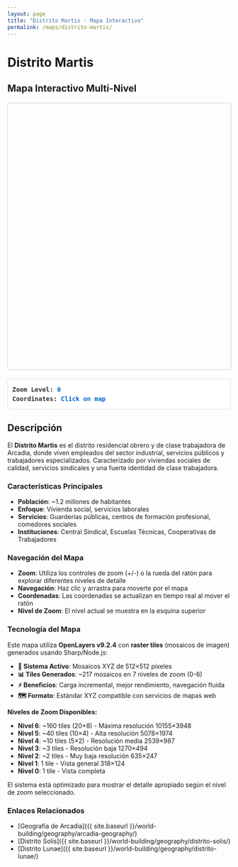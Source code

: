 ```yaml
---
layout: page
title: "Distrito Martis - Mapa Interactivo"
permalink: /maps/distrito-martis/
---
```


# Distrito Martis

## Mapa Interactivo Multi-Nivel

<link rel="stylesheet" href="https://cdn.jsdelivr.net/npm/ol@v9.2.4/ol.css" type="text/css">

<div id="map" class="map-container"></div>
<div id="map-info" class="map-info">
    <p><strong>Zoom Level:</strong> <span id="current-zoom">0</span></p>
    <p><strong>Coordinates:</strong> <span id="current-coords">Click on map</span></p>
</div>

<script type="module">
    import Map from 'https://cdn.skypack.dev/ol@v9.2.4/Map.js';
    import View from 'https://cdn.skypack.dev/ol@v9.2.4/View.js';
    import TileLayer from 'https://cdn.skypack.dev/ol@v9.2.4/layer/Tile.js';
    import XYZ from 'https://cdn.skypack.dev/ol@v9.2.4/source/XYZ.js';
    import TileGrid from 'https://cdn.skypack.dev/ol@v9.2.4/tilegrid/TileGrid.js';
    import Projection from 'https://cdn.skypack.dev/ol@v9.2.4/proj/Projection.js';
    import {getCenter} from 'https://cdn.skypack.dev/ol@v9.2.4/extent.js';
    import Overlay from 'https://cdn.skypack.dev/ol@v9.2.4/Overlay.js';
    
    // Raster tile configuration for Distrito Martis
    const mapConfig = {
        name: "Distrito Martis",
        originalDimensions: { width: 10155, height: 3948 },
        extent: [0, 0, 10155, 3948],
        tileSize: 512,
        minZoom: 0,
        maxZoom: 6
    };
    
    // Create custom projection for the map
    const mapProjection = new Projection({
        code: 'distrito-martis-projection',
        units: 'pixels',
        extent: mapConfig.extent,
    });
    
    console.log('Loading Distrito Martis raster tile map...');
    console.log('Map extent:', mapConfig.extent);
    console.log('Map dimensions:', mapConfig.originalDimensions);
    
    // Generate resolutions for each zoom level
    function generateResolutions() {
        const resolutions = [];
        for (let z = mapConfig.minZoom; z <= mapConfig.maxZoom; z++) {
            resolutions[z] = Math.pow(2, mapConfig.maxZoom - z);
        }
        return resolutions;
    }
    
    // Create tile layer with XYZ source
    function createTileLayer() {
        // For now, we'll use a fallback to the single image
        // When tiles are generated, replace this URL template
        const tileUrlTemplate = '{{ site.baseurl }}/assets/maps/martis/tiles/{z}/{x}/{y}.png';
        const fallbackImageUrl = '{{ site.baseurl }}/assets/maps/martis/Martis.png';
        
        // Check if we should use tiles or fallback to single image
        const useTiles = true; // Set to true when tiles are generated
        
        if (useTiles) {
            // XYZ Tile Layer (when tiles are available)
            const tileGrid = new TileGrid({
                extent: mapConfig.extent,
                origin: [0, mapConfig.extent[3]], // Top-left origin for XYZ tiles
                resolutions: generateResolutions(),
                tileSize: mapConfig.tileSize
            });
            
            const tileLayer = new TileLayer({
                source: new XYZ({
                    url: tileUrlTemplate,
                    projection: mapProjection,
                    tileGrid: tileGrid,
                    tileUrlFunction: function(tileCoord, pixelRatio, projection) {
                        if (!tileCoord) {
                            return undefined;
                        }
                        const z = tileCoord[0];
                        const x = tileCoord[1];
                        const y = tileCoord[2];
                        
                        // For XYZ with top-left origin, Y needs to be flipped
                        // Calculate the number of tiles at this zoom level in Y direction
                        const resolution = generateResolutions()[z];
                        const tilesY = Math.ceil(mapConfig.originalDimensions.height / resolution / mapConfig.tileSize);
                        const flippedY = tilesY - 1 - y;
                        
                        // Check if tile coordinates are valid
                        if (x < 0 || y < 0 || flippedY < 0) {
                            console.warn('🚫 Invalid tile coordinates:', {z, x, y, flippedY, tilesY});
                            return undefined;
                        }
                        
                        const baseUrl = '{{ site.baseurl }}/assets/maps/martis/tiles/';
                        const url = `${baseUrl}${z}/${x}/${flippedY}.png`;
                        console.log('🗺️ Loading tile:', {z, x, y: flippedY, url});
                        return url;
                    },
                    wrapX: false
                })
            });
            
            return [tileLayer];
        }
    }
    
    async function initializeMap() {
        const layers = await createTileLayer();
        
        // Create the map
        const map = new Map({
            target: 'map',
            layers: layers,
            view: new View({
                projection: mapProjection,
                center: getCenter(mapConfig.extent),
                zoom: 3,
                minZoom: mapConfig.minZoom,
                maxZoom: mapConfig.maxZoom,
                // Constrain view to image bounds
                extent: mapConfig.extent
            })
        });
        
        // Fit the view to show the entire district
        map.getView().fit(mapConfig.extent, {
            padding: [20, 20, 20, 20],
            constrainResolution: false
        });
        
        return map;
    }
    
    function setupMapInteractions(map) {
        // Update zoom level display
        map.getView().on('change:resolution', function() {
            const zoom = map.getView().getZoom();
            document.getElementById('current-zoom').textContent = zoom ? zoom.toFixed(1) : '0';
        });
        
        // Add click interaction to show coordinates
        map.on('click', function(event) {
            const coordinate = event.coordinate;
            const x = Math.round(coordinate[0]);
            const y = Math.round(coordinate[1]);
            document.getElementById('current-coords').textContent = `(${x}, ${y})`;
            console.log('Clicked at:', coordinate);
        });
        
        // Update coordinates on mouse move
        map.on('pointermove', function(event) {
            const coordinate = event.coordinate;
            const x = Math.round(coordinate[0]);
            const y = Math.round(coordinate[1]);
            document.getElementById('current-coords').textContent = `(${x}, ${y})`;
        });
        
        // Resize map when window resizes
        window.addEventListener('resize', function() {
            map.updateSize();
        });
        
        // Initial zoom level display
        const initialZoom = map.getView().getZoom();
        document.getElementById('current-zoom').textContent = initialZoom ? initialZoom.toFixed(1) : '0';
    }
    
    // Initialize everything when page loads
    document.addEventListener('DOMContentLoaded', async function() {
        console.log('🗺️ Initializing Distrito Martis interactive map...');
        
        try {
            const map = await initializeMap();
            setupMapInteractions(map);
            console.log('✅ Map initialized successfully');
        } catch (error) {
            console.error('❌ Error initializing map:', error);
            document.getElementById('map').innerHTML = 
                '<p style="text-align: center; padding: 50px; color: #d32f2f;">⚠️ Error initializing map. Check console for details.</p>';
        }
    });
</script>

## Descripción

El **Distrito Martis** es el distrito residencial obrero y de clase trabajadora de Arcadia, donde viven empleados del sector industrial, servicios públicos y trabajadores especializados. Caracterizado por viviendas sociales de calidad, servicios sindicales y una fuerte identidad de clase trabajadora.

### Características Principales

- **Población**: ~1.2 millones de habitantes
- **Enfoque**: Vivienda social, servicios laborales
- **Servicios**: Guarderías públicas, centros de formación profesional, comedores sociales
- **Instituciones**: Central Sindical, Escuelas Técnicas, Cooperativas de Trabajadores

### Navegación del Mapa

- **Zoom**: Utiliza los controles de zoom (+/-) o la rueda del ratón para explorar diferentes niveles de detalle
- **Navegación**: Haz clic y arrastra para moverte por el mapa
- **Coordenadas**: Las coordenadas se actualizan en tiempo real al mover el ratón
- **Nivel de Zoom**: El nivel actual se muestra en la esquina superior

### Tecnología del Mapa

Este mapa utiliza **OpenLayers v9.2.4** con **raster tiles** (mosaicos de imagen) generados usando Sharp/Node.js:

- **🔧 Sistema Activo**: Mosaicos XYZ de 512×512 píxeles 
- **📊 Tiles Generados**: ~217 mosaicos en 7 niveles de zoom (0-6)
- **⚡ Beneficios**: Carga incremental, mejor rendimiento, navegación fluida
- **🗺️ Formato**: Estándar XYZ compatible con servicios de mapas web

**Niveles de Zoom Disponibles:**
- **Nivel 6**: ~160 tiles (20×8) - Máxima resolución 10155×3948
- **Nivel 5**: ~40 tiles (10×4) - Alta resolución 5078×1974
- **Nivel 4**: ~10 tiles (5×2) - Resolución media 2539×987
- **Nivel 3**: ~3 tiles - Resolución baja 1270×494
- **Nivel 2**: ~2 tiles - Muy baja resolución 635×247
- **Nivel 1**: 1 tile - Vista general 318×124
- **Nivel 0**: 1 tile - Vista completa

El sistema está optimizado para mostrar el detalle apropiado según el nivel de zoom seleccionado.

### Enlaces Relacionados

- [Geografía de Arcadia]({{ site.baseurl }}/world-building/geography/arcadia-geography/)
- [Distrito Solis]({{ site.baseurl }}/world-building/geography/distrito-solis/)
- [Distrito Lunae]({{ site.baseurl }}/world-building/geography/distrito-lunae/)

<style>
.map-container {
    height: 600px;
    width: 100%;
    margin: 20px 0;
    border: 1px solid #ccc;
    border-radius: 5px;
    position: relative;
}

.map-info {
    background-color: rgba(255, 255, 255, 0.9);
    padding: 10px;
    margin: 10px 0;
    border-radius: 4px;
    border: 1px solid #ddd;
    font-family: monospace;
    font-size: 14px;
}

.map-info p {
    margin: 5px 0;
}

.map-info strong {
    color: #333;
}

#current-zoom, #current-coords {
    color: #0066cc;
    font-weight: bold;
}

@media (max-width: 768px) {
    .map-container {
        height: 400px;
    }
    
    .map-info {
        font-size: 12px;
    }
}

/* Customize OpenLayers controls */
.ol-zoom {
    top: 0.5em;
    left: 0.5em;
}

.ol-zoom button {
    background-color: rgba(255, 255, 255, 0.8) !important;
    border: 1px solid #ccc !important;
    border-radius: 2px;
}

.ol-zoom button:hover {
    background-color: rgba(255, 255, 255, 0.9) !important;
}

/* Map attribution styling */
.ol-attribution {
    bottom: 0.5em;
    right: 0.5em;
    max-width: calc(100% - 1em);
}

.ol-attribution ul {
    color: #333;
    text-shadow: 1px 1px 2px rgba(255,255,255,0.8);
}
</style>